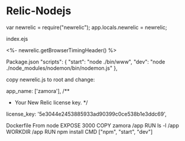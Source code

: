 # Relic-Nodejs


var newrelic  = require("newrelic");
app.locals.newrelic = newrelic;


index.ejs
<head>
  <%- newrelic.getBrowserTimingHeader() %>


Package.json
  "scripts": {
    "start": "node ./bin/www",
    "dev": "node ./node_modules/nodemon/bin/nodemon.js"
  },



copy newrelic.js to root and change: 

  app_name: ['zamora'],
  /**
   * Your New Relic license key.
   */

  license_key: '5e3044e2453885933ad90399c0ce538b1e3ddc69',



Dockerfile
From node
EXPOSE 3000
COPY zamora  /app
RUN ls  -l  /app
WORKDIR /app
RUN npm install
CMD ["npm", "start", "dev"]
